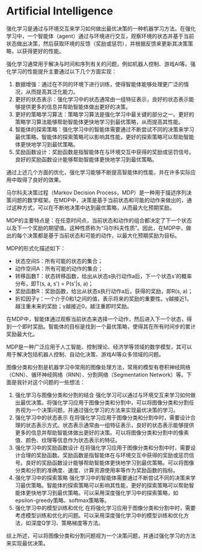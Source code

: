 #  Artificial Intelligence



强化学习是通过与环境交互来学习如何做出最优决策的一种机器学习方法。在强化学习中，一个智能体（agent）通过与环境进行交互，观察环境的状态并基于当前状态做出决策，然后获取环境的反馈（奖励或惩罚），并根据反馈来更新其决策策略，以获得更好的性能。

强化学习通常用于解决与时间和序列有关的问题，例如机器人控制、游戏AI等。强化学习的性能提升主要通过以下几个方面实现：

1. 数据增强：通过在不同的环境下进行训练，使得智能体能够处理更广泛的情况，从而提高其泛化能力。
2. 更好的状态表示：强化学习中的状态通常由一组特征表示，良好的状态表示能够提供更多的信息并帮助智能体做出更好的决策。
3. 更好的策略学习算法：策略学习算法是强化学习中最关键的部分之一。更好的策略学习算法能够帮助智能体更快地学习到最优策略，从而提高其性能。
4. 智能体的探索策略：强化学习中的智能体需要通过不断尝试不同的决策来学习最优策略。智能体的探索策略可以影响其性能，更好的探索策略可以帮助智能体更快地学习到最优策略。
5. 奖励函数设计：奖励函数是指智能体在与环境交互中获得的奖励或惩罚信号。良好的奖励函数设计能够帮助智能体更快地学习到最优策略。

通过上述几个方面的优化，强化学习能够不断提高智能体的性能，并在许多实际应用中取得了良好的效果。



马尔科夫决策过程（Markov Decision Process，MDP）是一种用于描述序列决策问题的数学框架。在MDP中，决策是基于当前状态和可能的动作来做出的，通过这种方式，可以在不断地决策中达到最优策略，从而最大化预期奖励。

MDP的主要特点是：在任意时间点，当前状态和动作的组合都决定了下一个状态以及下一个奖励的期望值。这种性质称为“马尔科夫性质”。因此，在MDP中，做出的每个决策都是基于当前状态和可能的动作，以最大化预期奖励为目标。

MDP的形式化描述如下：

- 状态空间S：所有可能的状态的集合；
- 动作空间A：所有可能的动作的集合；
- 转移函数T：状态转移函数，给出从状态s执行动作a后，下一个状态s'的概率分布，即T(s, a, s') = P(s'|s, a)；
- 奖励函数R：奖励函数，给出从状态s执行动作a后，获得的奖励，即R(s, a)；
- 折扣因子γ：一个介于0和1之间的值，表示将来的奖励的重要性。γ越接近1，越注重未来的奖励；γ越接近0，越注重即时奖励。

在MDP中，智能体通过观察当前状态来选择一个动作，然后进入下一个状态，得到一个即时奖励。智能体的目标是找到一个最优策略，使得其在所有时间步的累计奖励最大化。

MDP是一种广泛应用于人工智能、控制理论、经济学等领域的数学模型，其可以用于解决包括机器人控制、自动化决策、游戏AI等众多领域的问题。





图像分类和分割是机器学习中常用的图像处理方法，常用的模型有卷积神经网络（CNN）、循环神经网络（RNN）、分割网络（Segmentation Network）等。下面是我针对这个问题的一些想法：

1. 强化学习与图像分类和分割的结合 强化学习可以通过与环境交互来学习如何做出最优决策。将强化学习应用于图像分类和分割中，可以将图像分类和分割任务视为一个决策问题，并通过强化学习的方法来实现最优决策的学习。
2. 强化学习中的状态表示 在将强化学习应用于图像分类和分割中时，需要设计合理的状态表示方式。状态表示通常由一组特征表示，良好的状态表示能够提供更多的信息并帮助智能体做出更好的决策。可以将图像分类和分割中的像素值、颜色、纹理等信息作为状态表示的特征。
3. 强化学习中的奖励函数设计 在将强化学习应用于图像分类和分割中时，需要设计合理的奖励函数。奖励函数是指智能体在与环境交互中获得的奖励或惩罚信号。良好的奖励函数设计能够帮助智能体更快地学习到最优策略。可以将图像分类和分割的准确度、速度、计算资源使用率等作为奖励函数的指标。
4. 强化学习中的探索策略 强化学习中的智能体需要通过不断尝试不同的决策来学习最优策略。智能体的探索策略可以影响其性能，更好的探索策略可以帮助智能体更快地学习到最优策略。可以采用深度强化学习中的探索策略，如epsilon-greedy策略、softmax策略等。
5. 强化学习中的模型训练和优化 在将强化学习应用于图像分类和分割中时，需要考虑模型训练和优化的问题。可以采用深度强化学习中的模型训练和优化方法，如深度Q学习、策略梯度等方法。

综上所述，可以将图像分类和分割问题视为一个决策问题，并通过强化学习的方法来实现最优决策。
